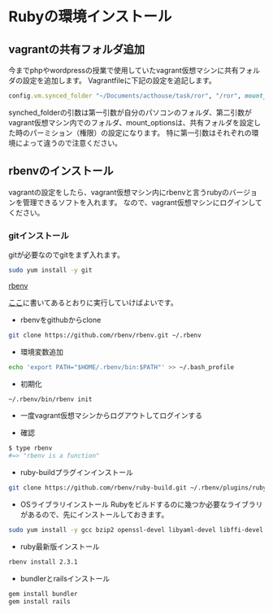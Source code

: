 # Rubyの環境インストール
## vagrantの共有フォルダ追加

今までphpやwordpressの授業で使用していたvagrant仮想マシンに共有フォルダの設定を追加します。
Vagrantfileに下記の設定を追記します。

```ruby
config.vm.synced_folder "~/Documents/acthouse/task/ror", "/ror", mount_options: ['dmode=777','fmode=755']
```

synched_folderの引数は第一引数が自分のパソコンのフォルダ、第二引数がvagrant仮想マシン内でのフォルダ、mount_optionsは、共有フォルダを設定した時のパーミション（権限）の設定になります。
特に第一引数はそれぞれの環境によって違うので注意ください。

## rbenvのインストール
vagrantの設定をしたら、vagrant仮想マシン内にrbenvと言うrubyのバージョンを管理できるソフトを入れます。
なので、vagrant仮想マシンにログインしてください。

### gitインストール
gitが必要なのでgitをまず入れます。
```bash
sudo yum install -y git
```

[rbenv](https://github.com/rbenv/rbenv)

[ここ](https://github.com/rbenv/rbenv#installation)に書いてあるとおりに実行していけばよいです。

+ rbenvをgithubからclone
```bash
git clone https://github.com/rbenv/rbenv.git ~/.rbenv
```

- 環境変数追加
```bash
echo 'export PATH="$HOME/.rbenv/bin:$PATH"' >> ~/.bash_profile
```
- 初期化
```bash
~/.rbenv/bin/rbenv init
```

- 一度vagrant仮想マシンからログアウトしてログインする

- 確認
```bash
$ type rbenv
#=> "rbenv is a function"
```

- ruby-buildプラグインインストール
```bash
git clone https://github.com/rbenv/ruby-build.git ~/.rbenv/plugins/ruby-build
```

- OSライブラリインストール
Rubyをビルドするのに幾つか必要なライブラリがあるので、先にインストールしておきます。
```bash
sudo yum install -y gcc bzip2 openssl-devel libyaml-devel libffi-devel readline-devel zlib-devel gdbm-devel ncurses-devel
```

- ruby最新版インストール
```bash
rbenv install 2.3.1
```



- bundlerとrailsインストール
```bash
gem install bundler
gem install rails
```
